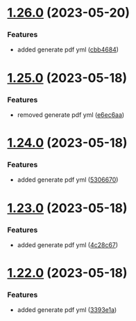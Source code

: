 # [1.26.0](https://github.com/manthanank/learn-angular/compare/v1.25.0...v1.26.0) (2023-05-20)


### Features

* added generate pdf yml ([cbb4684](https://github.com/manthanank/learn-angular/commit/cbb4684013303a2777f6c05ef75e38549fdb0743))



# [1.25.0](https://github.com/manthanank/learn-angular/compare/v1.24.0...v1.25.0) (2023-05-18)


### Features

* removed generate pdf yml ([e6ec6aa](https://github.com/manthanank/learn-angular/commit/e6ec6aa86b8abcfde0677a83317bebe7d8b5f1e9))



# [1.24.0](https://github.com/manthanank/learn-angular/compare/v1.23.0...v1.24.0) (2023-05-18)


### Features

* added generate pdf yml ([5306670](https://github.com/manthanank/learn-angular/commit/5306670141c2601d53a57e18140429a85a39b252))



# [1.23.0](https://github.com/manthanank/learn-angular/compare/v1.22.0...v1.23.0) (2023-05-18)


### Features

* added generate pdf yml ([4c28c67](https://github.com/manthanank/learn-angular/commit/4c28c67a429359d7eb6b28944d7287884c75e183))



# [1.22.0](https://github.com/manthanank/learn-angular/compare/v1.21.0...v1.22.0) (2023-05-18)


### Features

* added generate pdf yml ([3393e1a](https://github.com/manthanank/learn-angular/commit/3393e1a45c303b070a5e130b64a39e4d33b73382))



